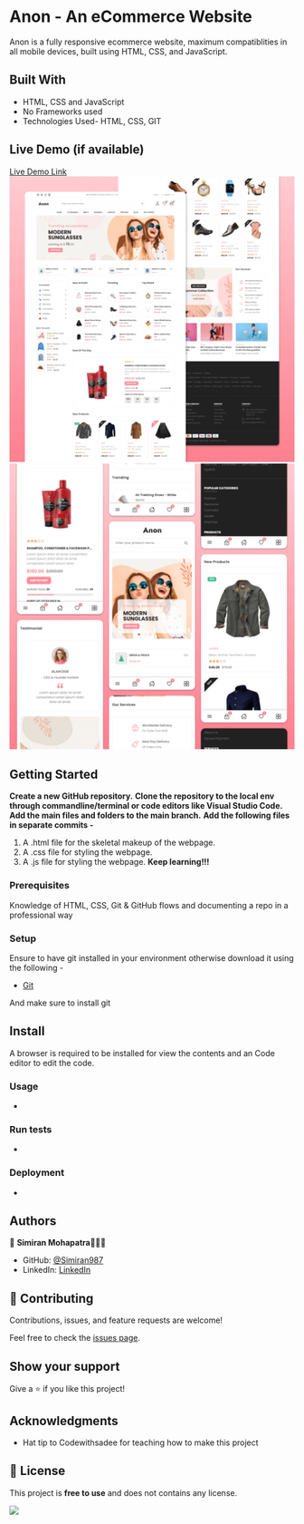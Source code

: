 # Anon - An eCommerce Website

Anon is a fully responsive ecommerce website, maximum compatiblities in all mobile devices, built using HTML, CSS, and JavaScript.

## Built With

- HTML, CSS and JavaScript
- No Frameworks used
- Technologies Used- HTML, CSS, GIT

## Live Demo (if available)

[Live Demo Link](https://livedemo.com)
![Anon Desktop Demo](./website-demo-image/desktop.png "Desktop Demo")
![Anon Mobile Demo](./website-demo-image/mobile.png "Mobile Demo")

## Getting Started
**Create a new GitHub repository.**
**Clone the repository to the local env through commandline/terminal or code editors like Visual Studio Code.**
**Add the main files and folders to the main branch.**
**Add the following files in separate commits -**
1. A .html file for the skeletal makeup of the webpage.
2. A .css file for styling the webpage.
3. A .js file for styling the webpage.
**Keep learning!!!**

### Prerequisites
Knowledge of HTML, CSS, Git & GitHub flows and documenting a repo in a professional way

### Setup
Ensure to have git installed in your environment otherwise download it using the following -

* [Git](https://git-scm.com/downloads "Download Git")

And make sure to install git

## Install
A browser is required to be installed for view the contents and an Code editor to edit the code.

### Usage
-

### Run tests
-

### Deployment
-

## Authors

👤 **Simiran Mohapatra**👩🏻‍💼

- GitHub: [@Simiran987](https://github.com/Simiran987)
- LinkedIn: [LinkedIn](https://linkedin.com/in/simiran-mohapatra)

## 🤝 Contributing

Contributions, issues, and feature requests are welcome!

Feel free to check the [issues page](../../issues/).

## Show your support

Give a ⭐️ if you like this project!

## Acknowledgments

- Hat tip to Codewithsadee for teaching how to make this project

## 📝 License

This project is **free to use** and does not contains any license.

![](https://img.shields.io/badge/Microverse-blueviolet)